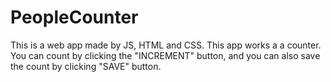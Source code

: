 # PeopleCounter
This is a web app made by JS, HTML and CSS.
This app works a a counter.
You can count by clicking the "INCREMENT" button, and you can also save the count by clicking "SAVE" button.
